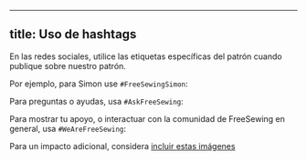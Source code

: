 ***

## title: Uso de hashtags

En las redes sociales, utilice las etiquetas específicas del patrón cuando publique sobre nuestro patrón.

Por ejemplo, para Simon use `#FreeSewingSimon`:

<Hashtag tag='FreeSewingSimon' />

Para preguntas o ayudas, usa `#AskFreeSewing`:

<Hashtag tag='AskFreeSewing' />

Para mostrar tu apoyo, o interactuar con la comunidad de FreeSewing en general, usa `#WeAreFreeSewing`:

<Hashtag tag='WeAreFreeSewing' />

<Tip>

Para un impacto adicional, considera [incluir estas imágenes](/community/share/)

</Tip>
